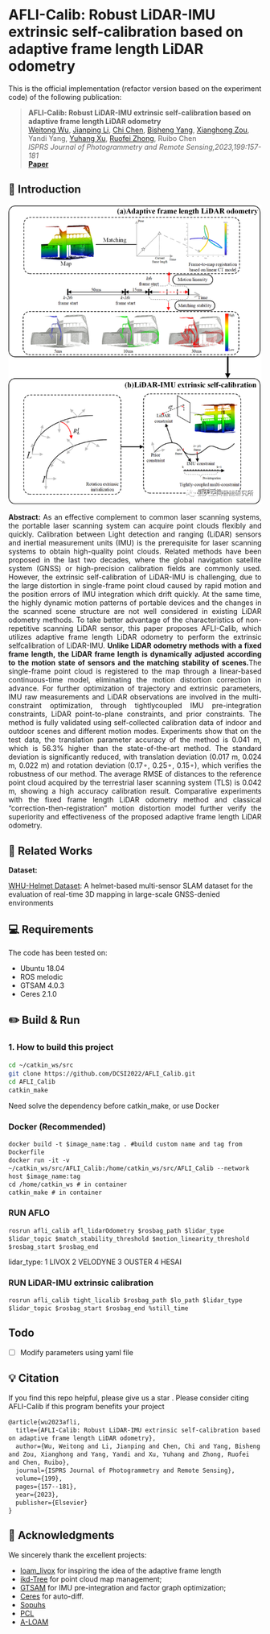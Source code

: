 # AFLI-Calib: Robust LiDAR-IMU extrinsic self-calibration based on adaptive frame length LiDAR odometry
This is the official implementation (refactor version based on the experiment code) of the following publication:

> **AFLI-Calib: Robust LiDAR-IMU extrinsic self-calibration based on adaptive frame length LiDAR odometry**<br/>
> [Weitong Wu](https://3s.whu.edu.cn/info/1027/1861.htm), [Jianping Li](https://3s.whu.edu.cn/info/1026/1959.htm), [Chi Chen](https://3s.whu.edu.cn/info/1025/1364.htm), [Bisheng Yang](https://3s.whu.edu.cn/info/1025/1415.htm), [Xianghong Zou](https://3s.whu.edu.cn/info/1027/1955.htm), Yandi Yang, [Yuhang Xu](https://3s.whu.edu.cn/info/1028/1964.htm), [Ruofei Zhong](https://iec.cnu.edu.cn/szdw/sssds/js2/aeeb2b52ad1e489fbb0da68b28822f2a.htm), Ruibo Chen<br/>
> *ISPRS Journal of Photogrammetry and Remote Sensing,2023,199:157-181*<br/>
> [**Paper**](https://doi.org/10.1016/j.isprsjprs.2023.04.004)

## 🔭 Introduction

<p align="center">
<img src="pic/overview.png" alt="Network" style="zoom:100%;">
</p>
<p align="justify">
<strong>Abstract:</strong> As an effective complement to common laser scanning systems, the portable laser scanning system can acquire
point clouds flexibly and quickly. Calibration between Light detection and ranging (LiDAR) sensors and inertial
measurement units (IMU) is the prerequisite for laser scanning systems to obtain high-quality point clouds.
Related methods have been proposed in the last two decades, where the global navigation satellite system (GNSS)
or high-precision calibration fields are commonly used. However, the extrinsic self-calibration of LiDAR-IMU is
challenging, due to the large distortion in single-frame point cloud caused by rapid motion and the position
errors of IMU integration which drift quickly. At the same time, the highly dynamic motion patterns of portable
devices and the changes in the scanned scene structure are not well considered in existing LiDAR odometry
methods. To take better advantage of the characteristics of non-repetitive scanning LiDAR sensor, this paper
proposes AFLI-Calib, which utilizes adaptive frame length LiDAR odometry to perform the extrinsic selfcalibration
of LiDAR-IMU. <strong>Unlike LiDAR odometry methods with a fixed frame length, the LiDAR frame
length is dynamically adjusted according to the motion state of sensors and the matching stability of scenes.</strong>The
single-frame point cloud is registered to the map through a linear-based continuous-time model, eliminating the
motion distortion correction in advance. For further optimization of trajectory and extrinsic parameters, IMU raw
measurements and LiDAR observations are involved in the multi-constraint optimization, through tightlycoupled
IMU pre-integration constraints, LiDAR point-to-plane constraints, and prior constraints. The method
is fully validated using self-collected calibration data of indoor and outdoor scenes and different motion modes.
Experiments show that on the test data, the translation parameter accuracy of the method is 0.041 m, which is
56.3% higher than the state-of-the-art method. The standard deviation is significantly reduced, with translation
deviation (0.017 m, 0.024 m, 0.022 m) and rotation deviation (0.17◦, 0.25◦, 0.15◦), which verifies the robustness
of our method. The average RMSE of distances to the reference point cloud acquired by the terrestrial laser
scanning system (TLS) is 0.042 m, showing a high accuracy calibration result. Comparative experiments with the
fixed frame length LiDAR odometry method and classical “correction-then-registration” motion distortion model
further verify the superiority and effectiveness of the proposed adaptive frame length LiDAR odometry.
</p>

## 🔗 Related Works
<strong>Dataset:</strong>

[<u>WHU-Helmet Dataset</u>](https://github.com/kafeiyin00/WHU-HelmetDataset): A helmet-based multi-sensor SLAM dataset for the evaluation of real-time 3D mapping in large-scale GNSS-denied environments

## 💻 Requirements
The code has been tested on:
- Ubuntu 18.04
- ROS melodic
- GTSAM 4.0.3
- Ceres 2.1.0

## ✏️ Build & Run
### 1. How to build this project

```bash
cd ~/catkin_ws/src
git clone https://github.com/DCSI2022/AFLI_Calib.git
cd AFLI_Calib
catkin_make
```
Need solve the dependency before catkin_make, or use Docker

### Docker (Recommended)

```
docker build -t $image_name:tag . #build custom name and tag from Dockerfile
docker run -it -v ~/catkin_ws/src/AFLI_Calib:/home/catkin_ws/src/AFLI_Calib --network host $image_name:tag
cd /home/catkin_ws # in container
catkin_make # in container 
```

### RUN AFLO
  ```
  rosrun afli_calib afl_lidarOdometry $rosbag_path $lidar_type $lidar_topic $match_stability_threshold $motion_linearity_threshold $rosbag_start $rosbag_end
  ```
  
lidar_type: 1 LIVOX 2 VELODYNE 3 OUSTER 4 HESAI

### RUN LiDAR-IMU extrinsic calibration
  ```
  rosrun afli_calib tight_licalib $rosbag_path $lo_path $lidar_type $lidar_topic $rosbag_start $rosbag_end %still_time
  ```
## Todo
- [ ] Modify parameters using yaml file

## 💡 Citation
If you find this repo helpful, please give us a star .
Please consider citing AFLI-Calib if this program benefits your project
```
@article{wu2023afli,
  title={AFLI-Calib: Robust LiDAR-IMU extrinsic self-calibration based on adaptive frame length LiDAR odometry},
  author={Wu, Weitong and Li, Jianping and Chen, Chi and Yang, Bisheng and Zou, Xianghong and Yang, Yandi and Xu, Yuhang and Zhong, Ruofei and Chen, Ruibo},
  journal={ISPRS Journal of Photogrammetry and Remote Sensing},
  volume={199},
  pages={157--181},
  year={2023},
  publisher={Elsevier}
}
```

## 🔗 Acknowledgments
We sincerely thank the excellent projects:
- [loam_livox](https://github.com/hku-mars/loam_livox) for inspiring the idea of the adaptive frame length
- [ikd-Tree](https://github.com/hku-mars/ikd-Tree) for point cloud map management;
- [GTSAM](https://github.com/borglab/gtsam) for IMU pre-integration and factor graph optimization;
- [Ceres](https://github.com/ceres-solver/ceres-solver) for auto-diff.
- [Sopuhs](https://github.com/strasdat/Sophus)
- [PCL](https://github.com/PointCloudLibrary/pcl)
- [A-LOAM](https://github.com/HKUST-Aerial-Robotics/A-LOAM)
